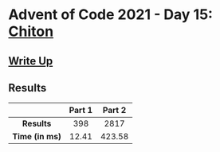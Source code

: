 # Advent of Code 2021 - Day 15: [Chiton](https://adventofcode.com/2021/day/15)

## [Write Up](https://codingap.github.io/advent-of-code/writeups/2021/day15)

## Results

|                  | **Part 1** | **Part 2** |
| :--------------: | :--------: | :--------: |
|   **Results**    | 398 | 2817 |
| **Time (in ms)** | 12.41 | 423.58 |

